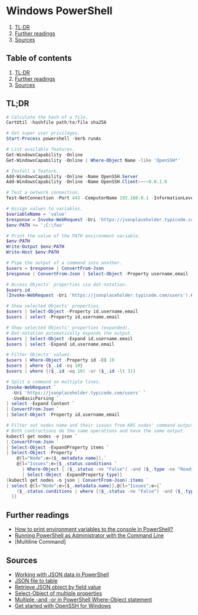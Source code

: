 # Windows PowerShell <!-- omit in toc -->

1. [TL;DR](#tldr)
1. [Further readings](#further-readings)
1. [Sources](#sources)

## Table of contents <!-- omit in toc -->

1. [TL;DR](#tldr)
1. [Further readings](#further-readings)
1. [Sources](#sources)

## TL;DR

```ps1
# Calculate the hash of a file.
CertUtil -hashfile path/to/file sha256

# Get super user privileges.
Start-Process powershell -Verb runAs

# List available features.
Get-WindowsCapability -Online
Get-WindowsCapability -Online | Where-Object Name -like 'OpenSSH*'

# Install a feature.
Add-WindowsCapability -Online -Name OpenSSH.Server
Add-WindowsCapability -Online -Name OpenSSH.Client~~~~0.0.1.0

# Test a network connection.
Test-NetConnection -Port 443 -ComputerName 192.168.0.1 -InformationLevel Detailed

# Assign values to variables.
$variableName = 'value'
$response = Invoke-WebRequest -Uri 'https://jsonplaceholder.typicode.com/users'
$env:PATH += ';C:\foo'

# Print the value of the PATH environment variable.
$env:PATH
Write-Output $env:PATH
Write-Host $env:PATH

# Pipe the output of a command into another.
$users = $response | ConvertFrom-Json
$response | ConvertFrom-Json | Select-Object -Property username,email

# Access Objects' properties via dot-notation.
$users.id
(Invoke-WebRequest -Uri 'https://jsonplaceholder.typicode.com/users').Content

# Show selected Objects' properties.
$users | Select-Object -Property id,username,email
$users | select -Property id,username,email

# Show selected Objects' properties (expanded).
# Dot-notation automatically expands the output.
$users | Select-Object -Expand id,username,email
$users | select -Expand id,username,email

# Filter Objects' values.
$users | Where-Object -Property id -EQ 10
$users | where {$_.id -eq 10}
$users | where {($_.id -eq 10) -or ($_.id -lt 3)}

# Split a command on multiple lines.
Invoke-WebRequest `
  -Uri 'https://jsonplaceholder.typicode.com/users' `
  -UseBasicParsing `
| select -Expand Content `
| ConvertFrom-Json `
| Select-Object -Property id,username,email

# Filter out nodes name and their issues from K8S nodes' command output.
# Both contructions do the same operations and have the same output.
kubectl get nodes -o json `
| ConvertFrom-Json `
| Select-Object -ExpandProperty items `
| Select-Object -Property `
    @{l="Node";e={$_.metadata.name}},`
    @{l="Issues";e={$_.status.conditions `
      | Where-Object { ($_.status -ne "False") -and ($_.type -ne "Ready") } `
      | Select-Object -ExpandProperty type}}
(kubectl get nodes -o json | ConvertFrom-Json).items `
| select @{l="Node";e={$_.metadata.name}},@{l="Issues";e={`
    ($_.status.conditions | where {($_.status -ne "False") -and ($_.type -ne "Ready")}).type`
  }}
```

## Further readings

- [How to print environment variables to the console in PowerShell?]
- [Running PowerShell as Administrator with the Command Line]
- [Multiline Command]

## Sources

- [Working with JSON data in PowerShell]
- [JSON file to table]
- [Retrieve JSON object by field value]
- [Select-Object of multiple properties]
- [Multiple -and -or in PowerShell Where-Object statement]
- [Get started with OpenSSH for Windows]

<!--
  References
  -->

<!-- Upstream -->
[get started with openssh for windows]: https://learn.microsoft.com/en-us/windows-server/administration/openssh/openssh_install_firstuse?tabs=powershell

<!-- Others -->
[how to print environment variables to the console in powershell?]: https://stackoverflow.com/questions/50861082/how-to-print-environment-variables-to-the-console-in-powershell#50861113
[json file to table]: https://stackoverflow.com/questions/31415158/powershell-json-file-to-table#31415897
[multiline commands]: https://shellgeek.com/powershell-multiline-command/
[multiple -and -or in powershell where-object statement]: https://stackoverflow.com/questions/24682939/multiple-and-or-in-powershell-where-object-statement#24683254
[retrieve json object by field value]: https://stackoverflow.com/questions/16575419/powershell-retrieve-json-object-by-field-value#16580887
[running powershell as administrator with the command line]: https://adamtheautomator.com/powershell-run-as-administrator/
[select-object of multiple properties]: https://stackoverflow.com/questions/44142738/select-object-of-multiple-properties#44142777
[working with json data in powershell]: https://devblogs.microsoft.com/scripting/working-with-json-data-in-powershell/

